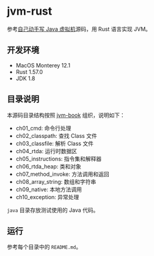 # jvm-rust

参考[自己动手写 Java 虚拟机](https://github.com/zxh0/jvmgo-book)源码，用 Rust 语言实现 JVM。

## 开发环境

* MacOS Monterey 12.1
* Rust 1.57.0
* JDK 1.8

## 目录说明

本源码目录结构按照 [jvm-book](https://github.com/zxh0/jvmgo-book) 组织，说明如下：

* ch01_cmd: 命令行处理
* ch02_classpath: 查找 Class 文件
* ch03_classfile: 解析 Class 文件
* ch04_rtda: 运行时数据区
* ch05_instructions: 指令集和解释器
* ch06_rtda_heap: 类和对象
* ch07_method_invoke: 方法调用和返回
* ch08_array_string: 数组和字符串
* ch09_native: 本地方法调用
* ch10_exception: 异常处理

`java` 目录存放测试使用的 Java 代码。

## 运行

参考每个目录中的 `README.md`。
